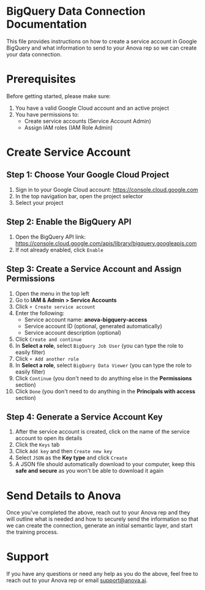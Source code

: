# BigQuery Data Connection Documentation

This file provides instructions on how to create a service account in Google BigQuery and what information to send to your Anova rep so we can create your data connection.

# Prerequisites

Before getting started, please make sure:

1. You have a valid Google Cloud account and an active project
2. You have permissions to:
   - Create service accounts (Service Account Admin)
   - Assign IAM roles (IAM Role Admin)

# Create Service Account

## Step 1: Choose Your Google Cloud Project

1. Sign in to your Google Cloud account: https://console.cloud.google.com
2. In the top navigation bar, open the project selector
3. Select your project

## Step 2: Enable the BigQuery API

1. Open the BigQuery API link: https://console.cloud.google.com/apis/library/bigquery.googleapis.com
2. If not already enabled, click `Enable`

## Step 3: Create a Service Account and Assign Permissions

1. Open the menu in the top left
2. Go to **IAM & Admin > Service Accounts**
3. Click `+ Create service account`
4. Enter the following:
   - Service account name: **anova-bigquery-access**
   - Service account ID (optional, generated automatically)
   - Service account description (optional)
5. Click `Create and continue`
6. In **Select a role**, select `BigQuery Job User` (you can type the role to easily filter)
7. Click `+ Add another role`
8. In **Select a role**, select `BigQuery Data Viewer` (you can type the role to easily filter)
9. Click `Continue` (you don't need to do anything else in the **Permissions** section)
10. Click `Done` (you don't need to do anything in the **Principals with access** section)

## Step 4: Generate a Service Account Key

1. After the service account is created, click on the name of the service account to open its details
2. Click the `Keys` tab
3. Click `Add key` and then `Create new key`
4. Select `JSON` as the **Key type** and click `Create`
5. A JSON file should automatically download to your computer, keep this **safe and secure** as you won't be able to download it again

# Send Details to Anova

Once you've completed the above, reach out to your Anova rep and they will outline what is needed and how to securely send the information so that we can create the connection, generate an initial semantic layer, and start the training process.

# Support

If you have any questions or need any help as you do the above, feel free to reach out to your Anova rep or email <support@anova.ai>.
